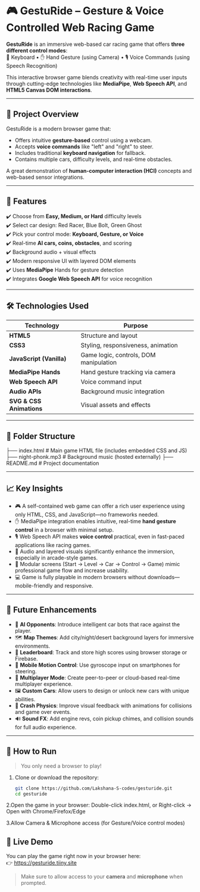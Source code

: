 # 🎮 GestuRide – Gesture & Voice Controlled Web Racing Game

**GestuRide** is an immersive web-based car racing game that offers **three different control modes**:  
🚗 Keyboard • ✋ Hand Gesture (using Camera) • 🎙 Voice Commands (using Speech Recognition)

This interactive browser game blends creativity with real-time user inputs through cutting-edge technologies like **MediaPipe**, **Web Speech API**, and **HTML5 Canvas DOM interactions**.

---

## 🧠 Project Overview

GestuRide is a modern browser game that:

- Offers intuitive **gesture-based** control using a webcam.
- Accepts **voice commands** like "left" and "right" to steer.
- Includes traditional **keyboard navigation** for fallback.
- Contains multiple cars, difficulty levels, and real-time obstacles.

A great demonstration of **human-computer interaction (HCI)** concepts and web-based sensor integrations.

---

## 🚀 Features

✔️ Choose from **Easy, Medium, or Hard** difficulty levels  
✔️ Select car design: Red Racer, Blue Bolt, Green Ghost  
✔️ Pick your control mode: **Keyboard, Gesture, or Voice**  
✔️ Real-time **AI cars, coins, obstacles**, and scoring  
✔️ Background audio + visual effects  
✔️ Modern responsive UI with layered DOM elements  
✔️ Uses **MediaPipe** Hands for gesture detection  
✔️ Integrates **Google Web Speech API** for voice recognition

---

## 🛠️ Technologies Used

| Technology | Purpose |
|------------|---------|
| **HTML5** | Structure and layout |
| **CSS3** | Styling, responsiveness, animation |
| **JavaScript (Vanilla)** | Game logic, controls, DOM manipulation |
| **MediaPipe Hands** | Hand gesture tracking via camera |
| **Web Speech API** | Voice command input |
| **Audio APIs** | Background music integration |
| **SVG & CSS Animations** | Visual assets and effects |

---

## 📂 Folder Structure
├── index.html # Main game HTML file (includes embedded CSS and JS)
├── night-phonk.mp3 # Background music (hosted externally)
├── README.md # Project documentation


---

## 📈 Key Insights

- 🎮 A self-contained web game can offer a rich user experience using only HTML, CSS, and JavaScript—no frameworks needed.
- ✋ MediaPipe integration enables intuitive, real-time **hand gesture control** in a browser with minimal setup.
- 🎙 Web Speech API makes **voice control** practical, even in fast-paced applications like racing games.
- 🎵 Audio and layered visuals significantly enhance the immersion, especially in arcade-style games.
- 🔁 Modular screens (Start → Level → Car → Control → Game) mimic professional game flow and increase usability.
- 💻 Game is fully playable in modern browsers without downloads—mobile-friendly and responsive.

---

## 🧭 Future Enhancements

- 🧠 **AI Opponents**: Introduce intelligent car bots that race against the player.
- 🗺️ **Map Themes**: Add city/night/desert background layers for immersive environments.
- 💾 **Leaderboard**: Track and store high scores using browser storage or Firebase.
- 📱 **Mobile Motion Control**: Use gyroscope input on smartphones for steering.
- 🧪 **Multiplayer Mode**: Create peer-to-peer or cloud-based real-time multiplayer experience.
- 🖼️ **Custom Cars**: Allow users to design or unlock new cars with unique abilities.
- 🚫 **Crash Physics**: Improve visual feedback with animations for collisions and game over events.
- 🔊 **Sound FX**: Add engine revs, coin pickup chimes, and collision sounds for full audio experience.

---

## 🧾 How to Run

> You only need a browser to play!

1. Clone or download the repository:
   ```bash
   git clone https://github.com/Lakshana-S-codes/gesturide.git
   cd gesturide

2.Open the game in your browser:
  Double-click index.html, or
  Right-click → Open with Chrome/Firefox/Edge

3.Allow Camera & Microphone access (for Gesture/Voice control modes)

## 🔗 Live Demo

You can play the game right now in your browser here:  
👉 https://gesturide.tiiny.site

> Make sure to allow access to your **camera** and **microphone** when prompted.




